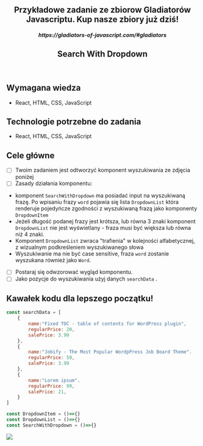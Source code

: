 <h2 align="center">Przykładowe zadanie ze zbiorow Gladiatorów Javascriptu. Kup nasze zbiory już dziś!</h2>
<h5 align="center">https://gladiators-of-javascript.com/#gladiators</h5>

<h2 align="center">Search With Dropdown</h2>

<br>

## Wymagana wiedza

- React, HTML, CSS, JavaScript


## Technologie potrzebne do zadania

- React, HTML, CSS, JavaScript

## Cele główne
* [ ] Twoim zadaniem jest odtworzyć komponent wyszukiwania ze zdjęcia poniżej
* [ ] Zasady działania komponentu:
- komponent `SearchWithDropdown` ma posiadać input na wyszukiwaną frazę. Po wpisaniu frazy `word` pojawia się lista `DropdownList` która renderuje pojedyńcze zgodności z wyszukiwaną frazą jako komponenty `DropdownItem`
- Jeżeli długość podanej frazy jest krótsza, lub równa 3 znaki komponent `DropdownList` nie jest wyświetlany - fraza musi być większa lub równa niż 4 znaki.
- Komponent `DropdownList` zwraca "trafienia" w kolejności alfabetycznej, z wizualnym podkreśleniem wyszukiwanego słowa
- Wyszukiwanie ma nie być case sensitive, fraza `word` zostanie wyszukana również jako `Word`.
* [ ] Postaraj się odwzorować wygląd komponentu.
* [ ] Jako pozycje do wyszukiwania użyj danych `searchData` .

## Kawałek kodu dla lepszego początku!

```javascript
const searchData = [
    {
        name:"Fixed TOC - table of contents for WordPress plugin",
        regularPrice: 20,
        salePrice: 3.99
    },
    {
        name:"Jobify - The Most Popular WordpPress Job Board Theme".
        regularPrice: 59,
        salePrice: 3.99
    },
    {
        name:"Lorem ipsum".
        regularPrice: 99,
        salePrice: 21,
    }
]

const DropdownItem = ()=>{}
const DropdownList = ()=>{}
const SearchWithDropdown = ()=>{}
```

![](search.png)



